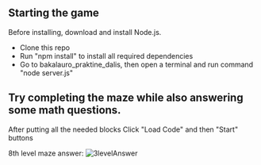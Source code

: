 
## Starting the game
Before installing, download and install Node.js.

* Clone this repo
* Run "npm install" to install all required dependencies
* Go to bakalauro_praktine_dalis, then open a terminal and run command "node server.js"

## Try completing the maze while also answering some math questions.

After putting all the needed blocks Click "Load Code" and then "Start" buttons

8th level maze answer:
![3levelAnswer](https://user-images.githubusercontent.com/41295383/112349790-b359ea80-8cd1-11eb-822b-125b7e54eb0b.png)
